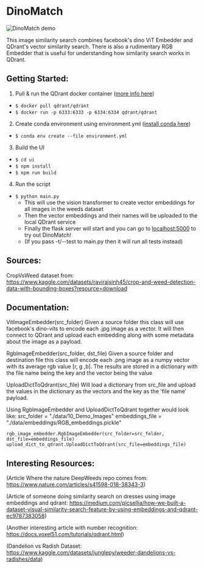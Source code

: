 # DinoMatch

![DinoMatch demo](data/Demo.gif)

This image similarity search combines facebook's dino ViT Embedder and QDrant's vector similarity search. There is also a rudimentary RGB Embedder  that is useful for understanding how similarity search works in QDrant.

## Getting Started:

1. Pull & run the QDrant docker container ([more info here](https://qdrant.tech/documentation/quick-start/))
 - `$ docker pull qdrant/qdrant`
 - `$ docker run -p 6333:6333 -p 6334:6334 qdrant/qdrant`

2. Create conda environment using environment.yml ([install conda here](https://docs.anaconda.com/free/miniconda/))
 - `$ conda env create --file environment.yml`

3. Build the UI
 - `$ cd ui`
 - `$ npm install`
 - `$ npm run build`

4. Run the script
 - `$ python main.py`
    - This will use the vision transformer to create vector embeddings for all images in the weeds dataset
    - Then the vector embeddings and their names will be uploaded to the local QDrant service
    - Finally the flask server will start and you can go to [localhost:5000](http://localhost:5000) to try out DinoMatch!
    - (If you pass -t/--test to main.py then it will run all tests instead)

## Sources:

CropVsWeed dataset from:
https://www.kaggle.com/datasets/ravirajsinh45/crop-and-weed-detection-data-with-bounding-boxes?resource=download

## Documentation:

VitImageEmbedder(src_folder)
Given a source folder this class will use facebook's dino-vits to encode each .jpg image as a vector. It will then connect to QDrant and upload each embedding along with some metadata about the image as a payload.

RgbImageEmbedder(src_folder, dst_file)
Given a source folder and destination file this class will encode each .png image as a numpy vector with its average rgb value [r, g ,b]. The results are stored in a dictionary with the file name being the key and the vector being the value

UploadDictToQdrant(src_file)
Will load a dictionary from src_file and upload the values in the dictionary as the vectors and the key as the 'file name' payload.

Using RgbImageEmbedder and UploadDictToQdrant together would look like:
    src_folder = "./data/10_Demo_Images"
    embeddings_file = "./data/embeddings/RGB_embeddings.pickle"

    rgb_image_embedder.RgbImageEmbedder(src_folder=src_folder, dst_file=embeddings_file)
    upload_dict_to_qdrant.UploadDictToQdrant(src_file=embeddings_file)

## Interesting Resources:
(Article Where the nature DeepWeeds repo comes from:
https://www.nature.com/articles/s41598-018-38343-3)

(Article of someone doing similarity search on dresses using image embeddings and qdrant:
https://medium.com/picsellia/how-we-built-a-dataset-visual-similarity-search-feature-by-using-embeddings-and-qdrant-ec9787383058)

(Another interesting article with number recognition:
https://docs.voxel51.com/tutorials/qdrant.html)

(Dandelion vs Radish Dataset: 
https://www.kaggle.com/datasets/junglepy/weeder-dandelions-vs-radishes/data)